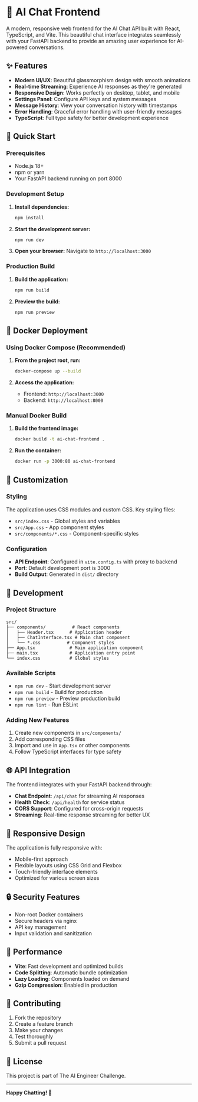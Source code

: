 # 🤖 AI Chat Frontend

A modern, responsive web frontend for the AI Chat API built with React, TypeScript, and Vite. This beautiful chat interface integrates seamlessly with your FastAPI backend to provide an amazing user experience for AI-powered conversations.

## ✨ Features

- **Modern UI/UX**: Beautiful glassmorphism design with smooth animations
- **Real-time Streaming**: Experience AI responses as they're generated
- **Responsive Design**: Works perfectly on desktop, tablet, and mobile
- **Settings Panel**: Configure API keys and system messages
- **Message History**: View your conversation history with timestamps
- **Error Handling**: Graceful error handling with user-friendly messages
- **TypeScript**: Full type safety for better development experience

## 🚀 Quick Start

### Prerequisites

- Node.js 18+ 
- npm or yarn
- Your FastAPI backend running on port 8000

### Development Setup

1. **Install dependencies:**
   ```bash
   npm install
   ```

2. **Start the development server:**
   ```bash
   npm run dev
   ```

3. **Open your browser:**
   Navigate to `http://localhost:3000`

### Production Build

1. **Build the application:**
   ```bash
   npm run build
   ```

2. **Preview the build:**
   ```bash
   npm run preview
   ```

## 🐳 Docker Deployment

### Using Docker Compose (Recommended)

1. **From the project root, run:**
   ```bash
   docker-compose up --build
   ```

2. **Access the application:**
   - Frontend: `http://localhost:3000`
   - Backend: `http://localhost:8000`

### Manual Docker Build

1. **Build the frontend image:**
   ```bash
   docker build -t ai-chat-frontend .
   ```

2. **Run the container:**
   ```bash
   docker run -p 3000:80 ai-chat-frontend
   ```

## 🎨 Customization

### Styling

The application uses CSS modules and custom CSS. Key styling files:
- `src/index.css` - Global styles and variables
- `src/App.css` - App component styles
- `src/components/*.css` - Component-specific styles

### Configuration

- **API Endpoint**: Configured in `vite.config.ts` with proxy to backend
- **Port**: Default development port is 3000
- **Build Output**: Generated in `dist/` directory

## 🔧 Development

### Project Structure

```
src/
├── components/          # React components
│   ├── Header.tsx      # Application header
│   ├── ChatInterface.tsx # Main chat component
│   └── *.css          # Component styles
├── App.tsx             # Main application component
├── main.tsx            # Application entry point
└── index.css           # Global styles
```

### Available Scripts

- `npm run dev` - Start development server
- `npm run build` - Build for production
- `npm run preview` - Preview production build
- `npm run lint` - Run ESLint

### Adding New Features

1. Create new components in `src/components/`
2. Add corresponding CSS files
3. Import and use in `App.tsx` or other components
4. Follow TypeScript interfaces for type safety

## 🌐 API Integration

The frontend integrates with your FastAPI backend through:

- **Chat Endpoint**: `/api/chat` for streaming AI responses
- **Health Check**: `/api/health` for service status
- **CORS Support**: Configured for cross-origin requests
- **Streaming**: Real-time response streaming for better UX

## 📱 Responsive Design

The application is fully responsive with:
- Mobile-first approach
- Flexible layouts using CSS Grid and Flexbox
- Touch-friendly interface elements
- Optimized for various screen sizes

## 🔒 Security Features

- Non-root Docker containers
- Secure headers via nginx
- API key management
- Input validation and sanitization

## 🚀 Performance

- **Vite**: Fast development and optimized builds
- **Code Splitting**: Automatic bundle optimization
- **Lazy Loading**: Components loaded on demand
- **Gzip Compression**: Enabled in production

## 🤝 Contributing

1. Fork the repository
2. Create a feature branch
3. Make your changes
4. Test thoroughly
5. Submit a pull request

## 📄 License

This project is part of The AI Engineer Challenge.

---

**Happy Chatting! 🎉**